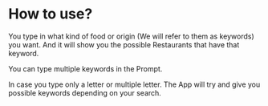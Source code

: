 # How to use?

You type in what kind of food or origin (We will refer to them as keywords) you want. And it will show you the possible Restaurants that have that keyword.

You can type multiple keywords in the Prompt.

In case you type only a letter or multiple letter. The App will try and give you possible keywords depending on your search.

